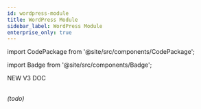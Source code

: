 ```yaml
---
id: wordpress-module
title: WordPress Module
sidebar_label: WordPress Module
enterprise_only: true
---
```


import CodePackage from '@site/src/components/CodePackage';

import Badge from '@site/src/components/Badge';

<Badge variant="green">NEW V3 DOC</Badge><br/><br/>

<CodePackage name="@deity/falcon-wordpress-module" /> 

_(todo)_
